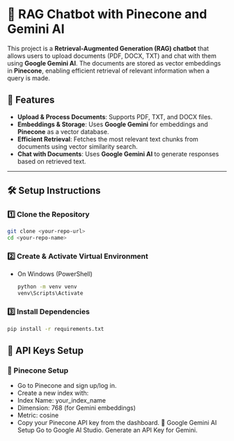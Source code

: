 # 📄 RAG Chatbot with Pinecone and Gemini AI

This project is a **Retrieval-Augmented Generation (RAG) chatbot** that allows users to upload documents (PDF, DOCX, TXT) and chat with them using **Google Gemini AI**. The documents are stored as vector embeddings in **Pinecone**, enabling efficient retrieval of relevant information when a query is made.

## 🚀 Features
- **Upload & Process Documents**: Supports PDF, TXT, and DOCX files.
- **Embeddings & Storage**: Uses **Google Gemini** for embeddings and **Pinecone** as a vector database.
- **Efficient Retrieval**: Fetches the most relevant text chunks from documents using vector similarity search.
- **Chat with Documents**: Uses **Google Gemini AI** to generate responses based on retrieved text.

---

## 🛠️ Setup Instructions

### 1️⃣ Clone the Repository

```bash
git clone <your-repo-url>
cd <your-repo-name>
```
### 2️⃣ Create & Activate Virtual Environment
- On Windows (PowerShell)
    ```bash
    python -m venv venv
    venv\Scripts\Activate
    ```

### 3️⃣ Install Dependencies
    
```bash
pip install -r requirements.txt
```

## 🔑 API Keys Setup

### 🌲 Pinecone Setup
- Go to Pinecone and sign up/log in.
- Create a new index with:
- Index Name: your_index_name
- Dimension: 768 (for Gemini embeddings)
- Metric: cosine
- Copy your Pinecone API key from the dashboard.
🤖 Google Gemini AI Setup
Go to Google AI Studio.
Generate an API Key for Gemini.